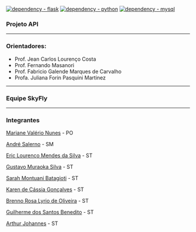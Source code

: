 [![dependency - flask](https://img.shields.io/badge/dependency-flask-blue?logo=flask&logoColor=white)](https://flask.palletsprojects.com/en/3.0.x/) [![dependency - python](https://img.shields.io/badge/dependency-python-blue?logo=python&logoColor=white)](https://www.python.org/) [![dependency - mysql](https://img.shields.io/badge/dependency-mysql-blue?logo=mysql&logoColor=white)](https://www.mysql.com/)

### **Projeto API**
---

### Orientadores:

- Prof. Jean Carlos Lourenço Costa
- Prof. Fernando Masanori
- Prof. Fabricio Galende Marques de Carvalho
- Profa. Juliana Forin Pasquini Martinez

---

### Equipe SkyFly
---

### Integrantes

[Mariane Valério Nunes](https://github.com/Marianne10) - PO

[André Salerno](https://github.com/andresalerno) - SM

[Eric Lourenço Mendes da Silva](https://github.com/ericloumendes) - ST

[Gustavo Muraoka Silva](https://github.com/gustavomuraoka) - ST

[Sarah Montuani Batagioti](https://github.com/SarahBatagioti) - ST

[Karen de Cássia Gonçalves](https://github.com/karengoncalves8) - ST

[Brenno Rosa Lyrio de Oliveira](https://github.com/BrennoLyrio) - ST

[Guilherme dos Santos Benedito](https://github.com/gui-benedito) - ST

[Arthur Johannes]() - ST